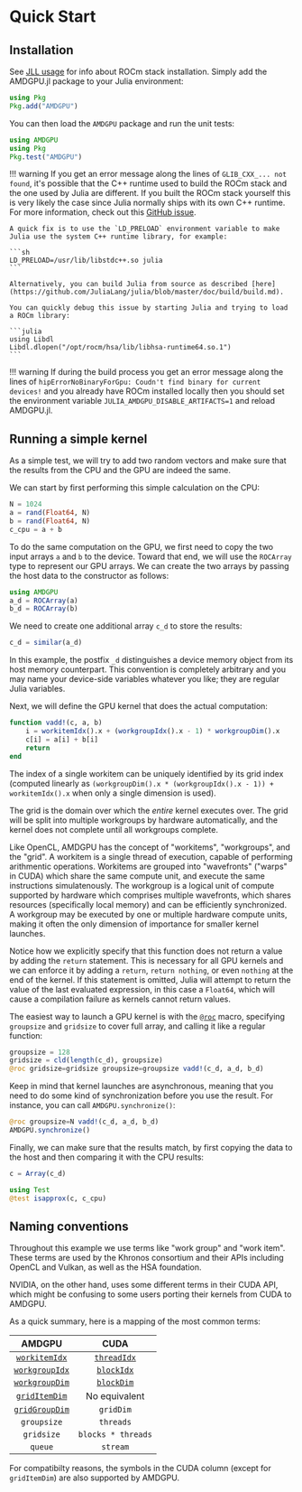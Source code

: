 # Quick Start

## Installation

See [JLL usage](@ref) for info about ROCm stack installation.
Simply add the AMDGPU.jl package to your Julia environment:

```julia
using Pkg
Pkg.add("AMDGPU")
```

You can then load the `AMDGPU` package and run the unit tests:

```julia
using AMDGPU
using Pkg
Pkg.test("AMDGPU")
```

!!! warning
    If you get an error message along the lines of `GLIB_CXX_... not found`, it's possible that the C++ runtime used to build the ROCm stack and the one used by Julia are different.
    If you built the ROCm stack yourself this is very likely the case since Julia normally ships with its own C++ runtime.
    For more information, check out this [GitHub issue](https://github.com/JuliaLang/julia/issues/34276).

    A quick fix is to use the `LD_PRELOAD` environment variable to make Julia use the system C++ runtime library, for example:

    ```sh
    LD_PRELOAD=/usr/lib/libstdc++.so julia
    ```

    Alternatively, you can build Julia from source as described [here](https://github.com/JuliaLang/julia/blob/master/doc/build/build.md).

    You can quickly debug this issue by starting Julia and trying to load a ROCm library:

    ```julia
    using Libdl
    Libdl.dlopen("/opt/rocm/hsa/lib/libhsa-runtime64.so.1")
    ```

!!! warning
    If during the build process you get an error message along the lines of `hipErrorNoBinaryForGpu: Coudn't find binary for current devices!` and you already have ROCm installed locally then you should set the environment variable `JULIA_AMDGPU_DISABLE_ARTIFACTS=1` and reload AMDGPU.jl.

## Running a simple kernel

As a simple test, we will try to add two random vectors
and make sure that the results from the CPU and the GPU are indeed the same.

We can start by first performing this simple calculation on the CPU:

```julia
N = 1024
a = rand(Float64, N)
b = rand(Float64, N)
c_cpu = a + b
```

To do the same computation on the GPU, we first need to copy
the two input arrays `a` and `b` to the device.
Toward that end, we will use the `ROCArray` type to represent our GPU arrays.
We can create the two arrays by passing the host data
to the constructor as follows:

```julia
using AMDGPU
a_d = ROCArray(a)
b_d = ROCArray(b)
```

We need to create one additional array `c_d` to store the results:

```julia
c_d = similar(a_d)
```

In this example, the postfix `_d` distinguishes a device memory object
from its host memory counterpart.
This convention is completely arbitrary and you may name your
device-side variables whatever you like; they are regular Julia variables.

Next, we will define the GPU kernel that does the actual computation:

```julia
function vadd!(c, a, b)
    i = workitemIdx().x + (workgroupIdx().x - 1) * workgroupDim().x
    c[i] = a[i] + b[i]
    return
end
```

The index of a single workitem can be uniquely identified by its grid index
(computed linearly as `(workgroupDim().x * (workgroupIdx().x - 1)) + workitemIdx().x`
when only a single dimension is used).

The grid is the domain over which the *entire* kernel executes over.
The grid will be split into multiple workgroups by hardware automatically,
and the kernel does not complete until all workgroups complete.

Like OpenCL, AMDGPU has the concept of "workitems", "workgroups", and the "grid".
A workitem is a single thread of execution, capable of performing arithmentic
operations.
Workitems are grouped into "wavefronts" ("warps" in CUDA) which
share the same compute unit, and execute the same instructions simulatenously.
The workgroup is a logical unit of compute supported by hardware
which comprises multiple wavefronts, which shares resources
(specifically local memory) and can be efficiently synchronized.
A workgroup may be executed by one or multiple hardware compute units,
making it often the only dimension of importance for smaller kernel launches.

Notice how we explicitly specify that this function does not return a value
by adding the `return` statement.
This is necessary for all GPU kernels and we can enforce it by adding a `return`,
`return nothing`, or even `nothing` at the end of the kernel.
If this statement is omitted, Julia will attempt to return the value
of the last evaluated expression, in this case a `Float64`,
which will cause a compilation failure as kernels cannot return values.

The easiest way to launch a GPU kernel is with the [`@roc`](@ref) macro,
specifying `groupsize` and `gridsize` to cover full array,
and calling it like a regular function:

```julia
groupsize = 128
gridsize = cld(length(c_d), groupsize)
@roc gridsize=gridsize groupsize=groupsize vadd!(c_d, a_d, b_d)
```

Keep in mind that kernel launches are asynchronous,
meaning that you need to do some kind of synchronization before you use the result.
For instance, you can call `AMDGPU.synchronize()`:

```julia
@roc groupsize=N vadd!(c_d, a_d, b_d)
AMDGPU.synchronize()
```

Finally, we can make sure that the results match,
by first copying the data to the host and then comparing it with the CPU results:

```julia
c = Array(c_d)

using Test
@test isapprox(c, c_cpu)
```

## Naming conventions

Throughout this example we use terms like "work group" and "work item".
These terms are used by the Khronos consortium and their APIs
including OpenCL and Vulkan, as well as the HSA foundation.

NVIDIA, on the other hand, uses some different terms in their CUDA API,
which might be confusing to some users porting their kernels from CUDA to AMDGPU.

As a quick summary, here is a mapping of the most common terms:

| AMDGPU | CUDA |
|:---:|:---:|
| [`workitemIdx`](@ref) | [`threadIdx`](@ref) |
| [`workgroupIdx`](@ref) | [`blockIdx`](@ref) |
| [`workgroupDim`](@ref) | [`blockDim`](@ref) |
| [`gridItemDim`](@ref) | No equivalent |
| [`gridGroupDim`](@ref) | `gridDim` |
| `groupsize` | `threads` |
| `gridsize` | `blocks * threads` |
| `queue` | `stream` |

For compatibilty reasons, the symbols in the CUDA column
(except for `gridItemDim`) are also supported by AMDGPU.
